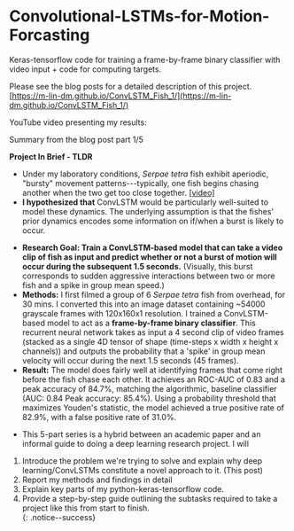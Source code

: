 # Convolutional-LSTMs-for-Motion-Forcasting
Keras-tensorflow code for training a frame-by-frame binary classifier with video input + code for computing targets.

Please see the blog posts for a detailed description of this project.
[https://m-lin-dm.github.io/ConvLSTM_Fish_1/](https://m-lin-dm.github.io/ConvLSTM_Fish_1/)

YouTube video presenting my results:

Summary from the blog post part 1/5

**Project In Brief - TLDR** 
- Under my laboratory conditions, *Serpae tetra* fish exhibit aperiodic, "bursty" movement patterns---typically, one fish begins chasing another when the two get too close together. [[video]](link)
- **I hypothesized that**  ConvLSTM would be particularly well-suited to model these dynamics. The underlying assumption is that the fishes' prior dynamics encodes some information on if/when a burst is likely to occur.
<!-- - To obtain ground truth labels, I converted this problem into a *self-supervised* setting. Roughly, each frame $$i$$ was algorithmically labeled as 1 if the group mean speed $$\tilde{y_i}$$ was low and frame $$i$$ preceded a sufficiently large increase in $$\tilde{y_i}$$ across frames $$[i, i+45]$$. Conversely, frame $$i$$ was labeled as 0 if it did not precede a large increase in speed. The method of computing $$\tilde{y_i}$$ and the full details of the labeling algorithm can be found in [part 3](/ConvLSTM_Fish_3/) -->
- **Research Goal: Train a ConvLSTM-based model that can take a video clip of fish as input and predict whether or not a burst of motion will occur during the subsequent 1.5 seconds.** (Visually, this burst corresponds to sudden aggressive interactions between two or more fish and a spike in group mean speed.)
- **Methods:** I first filmed a group of 6 *Serpae tetra* fish from overhead, for 30 mins. I converted this into an image dataset containing ~54000 grayscale frames with 120x160x1 resolution. I trained a ConvLSTM-based model to act as a **frame-by-frame binary classifier**. This recurrent neural network takes as input a 4 second clip of video frames (stacked as a single 4D tensor of shape (time-steps x width x height x channels)) and outputs the probability that a 'spike' in group mean velocity will occur during the next 1.5 seconds (45 frames).
- **Result:** The model does fairly well at identifying frames that come right before the fish chase each other. It achieves an ROC-AUC of 0.83 and a peak accuracy of 84.7%, matching the algorithmic, baseline classifier (AUC: 0.84 Peak accuracy: 85.4%). Using a probability threshold that maximizes Youden's statistic, the model achieved a true positive rate of 82.9%, with a false positive rate of 31.0%. 
<!-- This helps confirm that the fishes' prior spatial configurations and dynamics contain information that is useful in predicting the onset of aggressive interactions. -->
- This 5-part series is a hybrid between an academic paper and an informal guide to doing a deep learning research project. I will
1. Introduce the problem we're trying to solve and explain why deep learning/ConvLSTMs constitute a novel approach to it. (This post) 
2. Report my methods and findings in detail
3. Explain key parts of my python-keras-tensorflow code.
4. Provide a step-by-step guide outlining the subtasks required to take a project like this from start to finish.  
{: .notice--success}
